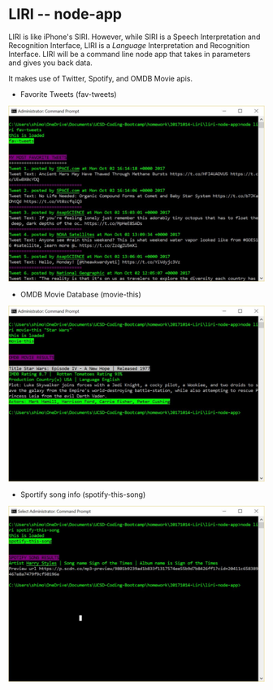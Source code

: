 # LIRI -- node-app

LIRI is like iPhone's SIRI. However, while SIRI is a Speech Interpretation and Recognition Interface, LIRI is a _Language_ Interpretation and Recognition Interface. LIRI will be a command line node app that takes in parameters and gives you back data.

It makes use of Twitter, Spotify, and OMDB Movie apis.

* Favorite Tweets (fav-tweets)

<img src="images/fav-tweets.JPG">

* OMDB Movie Database (movie-this)

<img src="images/movie-this.JPG">

* Sportify song info (spotify-this-song)

<img src="images/spotify-this-song.JPG">